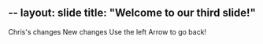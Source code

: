 --
layout: slide
title: "Welcome to our third  slide!"
---
Chris's changes
New changes
Use the left Arrow to go back!
